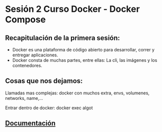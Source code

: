 # Sesión 2 Curso Docker - Docker Compose

## Recapitulación de la primera sesión:
- Docker es una plataforma de código abierto para desarrollar, correr y entregar
  aplicaciones.
- Docker consta de muchas partes, entre ellas: La cli, las imágenes y los
  contenedores.

## Cosas que nos dejamos:
Llamadas mas complejas:
docker con muchos extra, envs, volumenes, networks, name,...

Entrar dentro de docker:
docker exec algot

## [Documentación](https://docs.docker.com/compose/)


